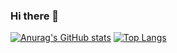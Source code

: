 ### Hi there 👋
[![Anurag's GitHub stats](https://github-readme-stats.vercel.app/api?username=julieniut&theme=algolia&show_icons=true)](https://github.com/julieniut)  [![Top Langs](https://github-readme-stats.vercel.app/api/top-langs/?username=julieniut&theme=algolia&show_icons=true&layout=compact)](https://github.com/julieniut)


